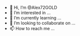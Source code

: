 - 👋 Hi, I’m @Alex72GOLD
- 👀 I’m interested in ...
- 🌱 I’m currently learning ...
- 💞️ I’m looking to collaborate on ...
- 📫 How to reach me ...

<!---
Alex72GOLD/Alex72GOLD is a ✨ special ✨ repository because its `README.md` (this file) appears on your GitHub profile.
You can click the Preview link to take a look at your changes.
--->
